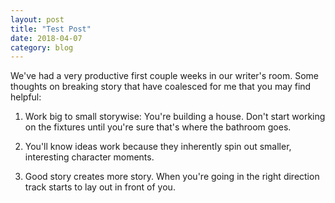 ```yaml
---
layout: post
title: "Test Post"
date: 2018-04-07
category: blog
---
```

We've had a very productive first couple weeks in our writer's room. Some thoughts on breaking story that have coalesced for me that you may find helpful:

1) Work big to small storywise: You're building a house. Don't start working on the fixtures until you're sure that's where the bathroom goes.

2) You'll know ideas work because they inherently spin out smaller, interesting character moments.

3) Good story creates more story. When you're going in the right direction track starts to lay out in front of you.